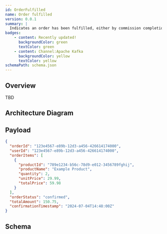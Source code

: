 ```yaml
---
id: OrderFulfilled
name: Order fulfilled
version: 0.0.1
summary: |
  Indicates an order has been fulfilled, either by commission completion or through immediate fulfillment when an in-stock item is purchased
badges:
    - content: Recently updated!
      backgroundColor: green
      textColor: green
    - content: Channel:Apache Kafka
      backgroundColor: yellow
      textColor: yellow
schemaPath: schema.json
---
```


## Overview

TBD

## Architecture Diagram

<NodeGraph />

## Payload

```json title="Example payload"
{
  "orderId": "123e4567-e89b-12d3-a456-426614174000",
  "userId": "123e4567-e89b-12d3-a456-426614174000",
  "orderItems": [
    {
      "productId": "789e1234-b56c-78d9-e012-3456789fghij",
      "productName": "Example Product",
      "quantity": 2,
      "unitPrice": 29.99,
      "totalPrice": 59.98
    }
  ],
  "orderStatus": "confirmed",
  "totalAmount": 150.75,
  "confirmationTimestamp": "2024-07-04T14:48:00Z"
}
```

## Schema

